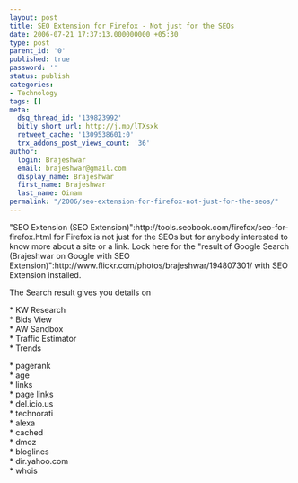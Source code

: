 ```yaml
---
layout: post
title: SEO Extension for Firefox - Not just for the SEOs
date: 2006-07-21 17:37:13.000000000 +05:30
type: post
parent_id: '0'
published: true
password: ''
status: publish
categories:
- Technology
tags: []
meta:
  dsq_thread_id: '139823992'
  bitly_short_url: http://j.mp/lTXsxk
  retweet_cache: '1309538601:0'
  trx_addons_post_views_count: '36'
author:
  login: Brajeshwar
  email: brajeshwar@gmail.com
  display_name: Brajeshwar
  first_name: Brajeshwar
  last_name: Oinam
permalink: "/2006/seo-extension-for-firefox-not-just-for-the-seos/"
---
```

<p>"SEO Extension (SEO Extension)":http://tools.seobook.com/firefox/seo-for-firefox.html for Firefox is not just for the SEOs but for anybody interested to know more about a site or a link. Look here for the "result of Google Search (Brajeshwar on Google with SEO Extension)":http://www.flickr.com/photos/brajeshwar/194807301/ with SEO Extension installed.</p>
<p>The Search result gives you details on</p>
<p>* KW Research<br />
* Bids View<br />
* AW Sandbox<br />
* Traffic Estimator<br />
* Trends</p>
<p>* pagerank<br />
* age<br />
* links<br />
* page links<br />
* del.icio.us<br />
* technorati<br />
* alexa<br />
* cached<br />
* dmoz<br />
* bloglines<br />
* dir.yahoo.com<br />
* whois</p>
